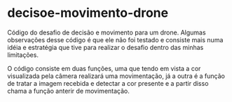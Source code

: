 # decisoe-movimento-drone
Código do desafio de decisão e movimento para um drone.
Algumas observações desse código é que ele não foi testado e consiste mais numa idéia e estratégia que tive para realizar o desafio dentro das minhas limitações.

O código consiste em duas funções, uma que tendo em vista a cor visualizada pela câmera realizará uma movimentação, já a outra é a função de tratar a imagem recebida e detectar a cor presente e a partir disso chama a função anterir de movimentação. 
